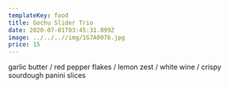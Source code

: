 ```yaml
---
templateKey: food
title: Gochu Slider Trio
date: 2020-07-01T03:45:31.899Z
image: ../../..//img/1G7A0076.jpg
price: 15
---
```


garlic butter / red pepper flakes / lemon zest / white wine / crispy sourdough panini slices

